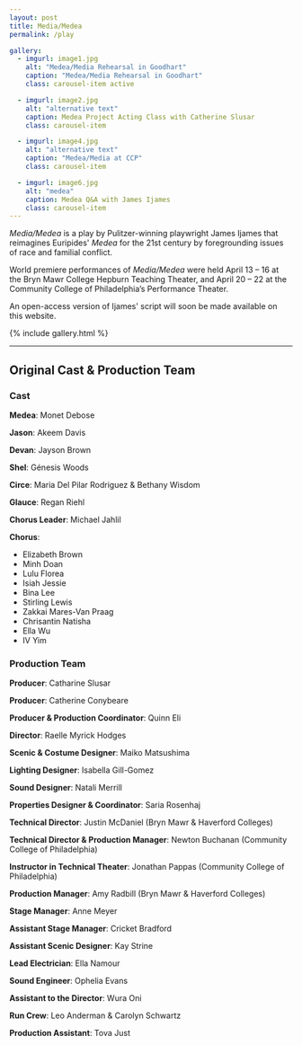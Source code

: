 ```yaml
---
layout: post
title: Media/Medea
permalink: /play

gallery:
  - imgurl: image1.jpg
    alt: "Medea/Media Rehearsal in Goodhart"
    caption: "Medea/Media Rehearsal in Goodhart"
    class: carousel-item active

  - imgurl: image2.jpg
    alt: "alternative text"
    caption: Medea Project Acting Class with Catherine Slusar
    class: carousel-item

  - imgurl: image4.jpg
    alt: "alternative text"
    caption: "Medea/Media at CCP"
    class: carousel-item

  - imgurl: image6.jpg
    alt: "medea"
    caption: Medea Q&A with James Ijames
    class: carousel-item
---
```


*Media/Medea* is a play by Pulitzer-winning playwright James Ijames that reimagines Euripides' *Medea* for the 21st century by foregrounding issues of race and familial conflict.

World premiere performances of *Media/Medea* were held April 13 – 16 at the Bryn Mawr College Hepburn Teaching Theater, and April 20 – 22 at the Community College of Philadelphia’s Performance Theater.

An open-access version of Ijames' script will soon be made available on this website. 

{% include gallery.html %}

---

## Original Cast & Production Team

### Cast
**Medea**:  Monet Debose

**Jason**: Akeem Davis

**Devan**: Jayson Brown

**Shel**: Génesis Woods

**Circe**: Maria Del Pilar Rodriguez & Bethany Wisdom

**Glauce**: Regan Riehl

**Chorus Leader**: Michael Jahlil

**Chorus**:
- Elizabeth Brown
- Minh Doan
- Lulu Florea
- Isiah Jessie
- Bina Lee
- Stirling Lewis
- Zakkai Mares-Van Praag
- Chrisantin Natisha
- Ella Wu
- IV Yim

### Production Team
**Producer**: Catharine Slusar

**Producer**: Catherine Conybeare

**Producer & Production Coordinator**: Quinn Eli

**Director**: Raelle Myrick Hodges

**Scenic & Costume Designer**: Maiko Matsushima

**Lighting Designer**: Isabella Gill-Gomez

**Sound Designer**: Natali Merrill

**Properties Designer & Coordinator**: Saria Rosenhaj

**Technical Director**: Justin McDaniel (Bryn Mawr & Haverford Colleges)

**Technical Director & Production Manager**: Newton Buchanan (Community College of Philadelphia)

**Instructor in Technical Theater**: Jonathan Pappas (Community College of Philadelphia)

**Production Manager**: Amy Radbill (Bryn Mawr & Haverford Colleges)

**Stage Manager**: Anne Meyer

**Assistant Stage Manager**: Cricket Bradford

**Assistant Scenic Designer**: Kay Strine

**Lead Electrician**: Ella Namour

**Sound Engineer**: Ophelia Evans

**Assistant to the Director**: Wura Oni

**Run Crew**: Leo Anderman & Carolyn Schwartz

**Production Assistant**: Tova Just

